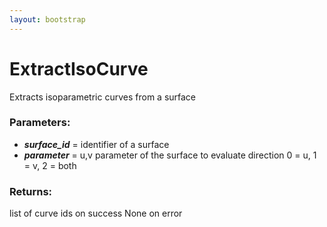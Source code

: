 ```yaml
---
layout: bootstrap
---
```


# ExtractIsoCurve

Extracts isoparametric curves from a surface
        

### Parameters:

- ***surface_id*** = identifier of a surface
- ***parameter*** = u,v parameter of the surface to evaluate
direction
  0 = u, 1 = v, 2 = both
        

### Returns:


list of curve ids on success
None on error
        
